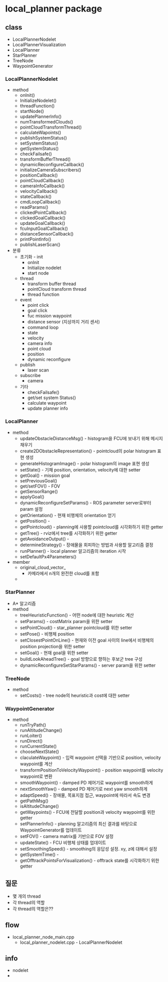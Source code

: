 # local_planner package
## class
 * LocalPlannerNodelet
 * LocalPlannerVisualization
 * LocalPlanner
 * StarPlanner
 * TreeNode
 * WaypointGenerator

### LocalPlannerNodelet
 * method
   * onInit()
   * InitializeNodelet()
   * threadFunction()
   * startNode()
   * updatePlannerInfo()
   * numTransformedClouds()
   * pointCloudTransformThread()
   * calculateWapoints()
   * publishSystemStatus()
   * setSystemStatus()
   * getSystemStatus()
   * checkFailsafe()
   * transformBufferThread()
   * dynamicReconfigureCallback()
   * initializeCameraSubscribers()
   * positionCallback()
   * pointCloudCallback()
   * cameraInfoCallback()
   * velocityCallback()
   * stateCallback()
   * cmdLoopCallback()
   * readParams()
   * clickedPointCallback()
   * clickedGoalCallback()
   * updateGoalCallback()
   * fcuInputGoalCallback()
   * distanceSensorCallback()
   * printPointInfo()
   * publishLaserScan()
 * 분류
   * 초기화 - init
     * onInit
     * Initialize nodelet
     * start node
   * thread
     * transform buffer thread
     * pointCloud transform thread
     * thread function
   * event
     * point click
     * goal click
     * fuc mission waypoint 
     * distance sensor (지상까지 거리 센서)
     * command loop
     * state
     * velocity
     * camera info
     * point cloud
     * position
     * dynamic reconfigure
   * publish
     * laser scan
   * subscribe
     * camera
   * 기타
     * checkFailsafe()
     * get/set system Status()
     * calculate waypoint
     * update planner info

### LocalPlanner
 * method
   * updateObstacleDistanceMsg() - histogram을 FCU에 보내기 위해 메시지 채우기
   * create2DObstacleRepresentation() - pointcloud의 polar histogram 표현 생성
   * generateHistogramImage() - polar histogram의 image 표현 생성
   * setState() - 기채 position, orientation, velocity에 대한 setter
   * getGoal() - mission goal
   * setPreviousGoal()
   * get/setFOV() - FOV
   * getSensorRange()
   * applyGoal()
   * dynamicReconfigureSetParams() - ROS parameter server로부터 param 설정
   * getOrientation() - 현재 비행체의 orientation 얻기
   * getPosition() - 
   * getPointcloud() - planning에 사용할 pointcloud를 시각화하기 위한 getter
   * getTree() - rviz에서 tree를 시각화하기 위한 getter
   * getAvoidanceOutput() - 
   * determineStrategy() - 장애물을 회피하는 방법과 사용할 알고리즘 결정
   * runPlanner() - local planner 알고리즘의 iteration 시작
   * setDefaultPx4Parameters()
 * member
   * original_cloud_vector_
     * 카메라에서 n개의 완전한 cloud를 포함 
   * 
### StarPlanner
 * A* 알고리즘
 * method
   * treeHeuristicFunction() - 어떤 node에 대한 heuristic 계산
   * setParams() - costMatrix param을 위한 setter
   * setPointCloud() - star_planner pointcloud를 위한 setter
   * setPose() - 비행체 position
   * setClosestPointOnLine() - 현재와 이전 goal 사이의 line에서 비행체의 position projection을 위한 setter
   * setGoal() - 현재 goal을 위한 setter
   * buildLookAheadTree() - goal 방향으로 향하는 후보군 tree 구성
   * dynamicReconfigureSetStarParams() - server param을 위한 setter

### TreeNode
 * method
   * setCosts() - tree node의 heuristic과 cost에 대한 setter

### WaypointGenerator
 * method
   * runTryPath()
   * runAltitudeChange()
   * runLoiter()
   * runDirect()
   * runCurrentState()
   * chooseNextState()
   * claculateWaypoint() - 입력 waypoint 선택을 기반으로 position, velocity waypoint를 계산
   * transformPositionToVelocityWaypoint() - position waypoint를 velocity waypoint로 변환
   * smoothWaypoint() - damped PD 제어기로 waypoint를 smooth하게
   * nextSmoothYaw() - damped PD 제어기로 next yaw smooth하게
   * adaptSpeed() - 장애물, 목표지점 접근, waypoint에 따라서 속도 변경
   * getPathMsg()
   * isAltitudeChange()
   * getWaypoints() - FCU에 전달할 position과 velocity waypoint를 위한 getter
   * setPlannerInfo() - planning 알고리즘의 최신 결과를 바탕으로 WaypointGenerator를 업데이트
   * setFOV() - camera matrix를 기반으로 FOV 설정
   * updateState() - FCU 비행체 상태를 업데이트
   * setSmoothingSpeed() - smoothing의 응답성 설정. xy, z에 대해서 설정
   * getSystemTime() - 
   * getOfftrackPointsForVisualization() - offtrack state를 시각화하기 위한 getter

## 질문
 * 몇 개의 thread
 * 각 thread의 역할
 * 각 thread의 역할은??

## flow
 * local_planner_node_main.cpp
   * local_planner_nodelet.cpp - LocalPlannerNodelet


## info
 * nodelet
 * 